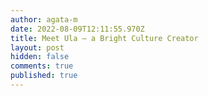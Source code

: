 ```yaml
---
author: agata-m
date: 2022-08-09T12:11:55.970Z
title: Meet Ula – a Bright Culture Creator
layout: post
hidden: false
comments: true
published: true
---
```

